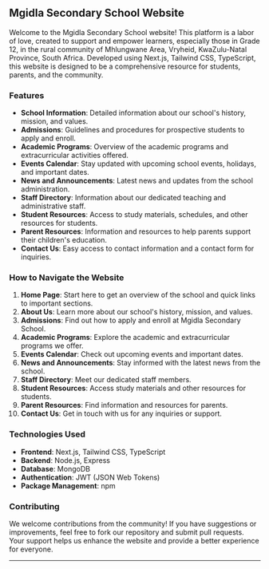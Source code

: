## Mgidla Secondary School Website

Welcome to the Mgidla Secondary School website! This platform is a labor of love, created to support and empower learners, especially those in Grade 12, in the rural community of Mhlungwane Area, Vryheid, KwaZulu-Natal Province, South Africa. Developed using Next.js, Tailwind CSS, TypeScript, this website is designed to be a comprehensive resource for students, parents, and the community.

### Features

- **School Information**: Detailed information about our school's history, mission, and values.
- **Admissions**: Guidelines and procedures for prospective students to apply and enroll.
- **Academic Programs**: Overview of the academic programs and extracurricular activities offered.
- **Events Calendar**: Stay updated with upcoming school events, holidays, and important dates.
- **News and Announcements**: Latest news and updates from the school administration.
- **Staff Directory**: Information about our dedicated teaching and administrative staff.
- **Student Resources**: Access to study materials, schedules, and other resources for students.
- **Parent Resources**: Information and resources to help parents support their children's education.
- **Contact Us**: Easy access to contact information and a contact form for inquiries.

### How to Navigate the Website

1. **Home Page**: Start here to get an overview of the school and quick links to important sections.
2. **About Us**: Learn more about our school's history, mission, and values.
3. **Admissions**: Find out how to apply and enroll at Mgidla Secondary School.
4. **Academic Programs**: Explore the academic and extracurricular programs we offer.
5. **Events Calendar**: Check out upcoming events and important dates.
6. **News and Announcements**: Stay informed with the latest news from the school.
7. **Staff Directory**: Meet our dedicated staff members.
8. **Student Resources**: Access study materials and other resources for students.
9. **Parent Resources**: Find information and resources for parents.
10. **Contact Us**: Get in touch with us for any inquiries or support.

### Technologies Used

- **Frontend**: Next.js, Tailwind CSS, TypeScript
- **Backend**: Node.js, Express
- **Database**: MongoDB
- **Authentication**: JWT (JSON Web Tokens)
- **Package Management**: npm

### Contributing

We welcome contributions from the community! If you have suggestions or improvements, feel free to fork our repository and submit pull requests. Your support helps us enhance the website and provide a better experience for everyone.

---
